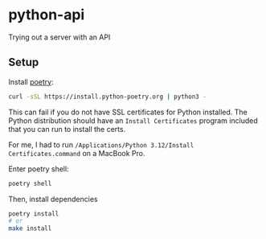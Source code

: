 # python-api

Trying out a server with an API

## Setup

Install [poetry](https://python-poetry.org/docs/#installation):

```bash
curl -sSL https://install.python-poetry.org | python3 -
```

This can fail if you do not have SSL certificates for Python installed.
The Python distribution should have an `Install Certificates` program
included that you can run to install the certs.

For me, I had to run
`/Applications/Python 3.12/Install Certificates.command`
on a MacBook Pro.

Enter poetry shell:

```bash
poetry shell
```

Then, install dependencies

```bash
poetry install
# or
make install
```

